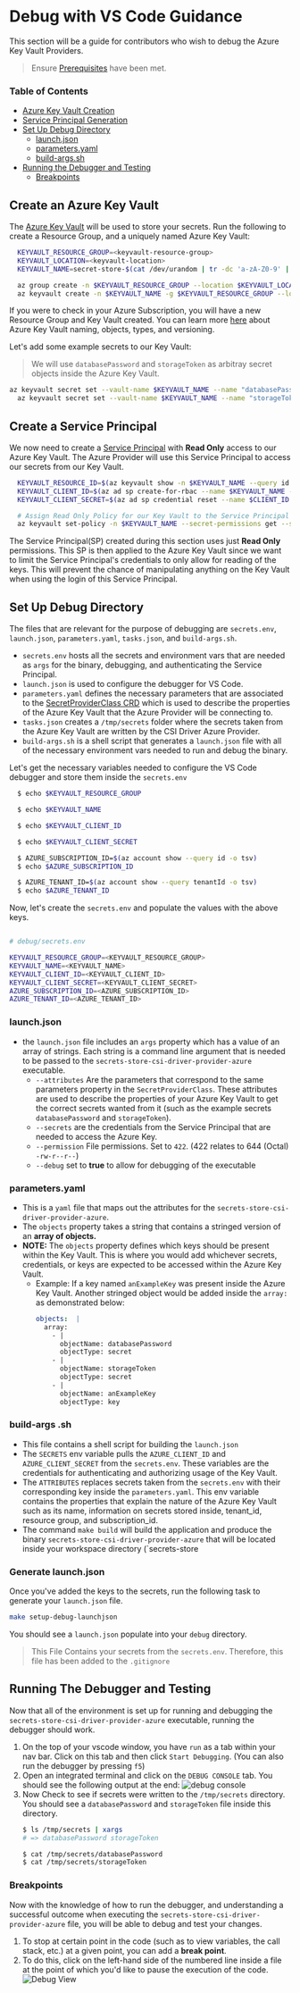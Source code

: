 # Debug with VS Code Guidance
This section will be a guide for contributors who wish to debug the Azure Key Vault Providers.
> Ensure [Prerequisites](/docs/contributing.md#prerequisites) have been met.

### Table of Contents
- [Azure Key Vault Creation](#azure-key-vault-creation)
- [Service Principal Generation](#service-principal-generation)
- [Set Up Debug Directory](#set-up-debug-directory)
  - [launch.json](#launch.json)
  - [parameters.yaml](#parameters.yaml)
  - [build-args.sh](#build-args)
- [Running the Debugger and Testing](#running-the-debugger-and-testing)
  - [Breakpoints](#breakpoints)


## Create an Azure Key Vault

The [Azure Key Vault](https://docs.microsoft.com/azure/key-vault/) will be used to store your secrets. Run the following to create a Resource Group, and a uniquely named Azure Key Vault:

```bash
  KEYVAULT_RESOURCE_GROUP=<keyvault-resource-group>
  KEYVAULT_LOCATION=<keyvault-location>
  KEYVAULT_NAME=secret-store-$(cat /dev/urandom | tr -dc 'a-zA-Z0-9' | fold -w 10 | head -n 1)

  az group create -n $KEYVAULT_RESOURCE_GROUP --location $KEYVAULT_LOCATION
  az keyvault create -n $KEYVAULT_NAME -g $KEYVAULT_RESOURCE_GROUP --location $KEYVAULT_LOCATION
```
 If you were to check in your Azure Subscription, you will have a new Resource Group and Key Vault created. You can learn more [here](https://docs.microsoft.com/azure/key-vault/about-keys-secrets-and-certificates#objects-identifiers-and-versioning) about Azure Key Vault naming, objects, types, and versioning.

Let's add some example secrets to our Key Vault:

> We will use `databasePassword` and `storageToken` as arbitray secret objects inside the Azure Key Vault.

```bash
az keyvault secret set --vault-name $KEYVAULT_NAME --name "databasePassword" --value $(cat /dev/urandom | tr -dc 'a-zA-Z0-9' | fold -w 40 | head -n 1)
  az keyvault secret set --vault-name $KEYVAULT_NAME --name "storageToken" --value $(cat /dev/urandom | tr -dc 'a-zA-Z0-9' | fold -w 40 | head -n 1)
```

## Create a Service Principal

We now need to create a [Service Principal](https://docs.microsoft.com/en-us/azure/active-directory/develop/app-objects-and-service-principals#service-principal-object) with **Read Only** access to our Azure Key Vault. The Azure Provider will use this Service Principal to access our secrets from our Key Vault.

```bash
  KEYVAULT_RESOURCE_ID=$(az keyvault show -n $KEYVAULT_NAME --query id -o tsv)
  KEYVAULT_CLIENT_ID=$(az ad sp create-for-rbac --name $KEYVAULT_NAME --role Reader --scopes $KEYVAULT_RESOURCE_ID --query appId -o tsv)
  KEYVAULT_CLIENT_SECRET=$(az ad sp credential reset --name $CLIENT_ID --credential-description "APClientSecret" --query password -o tsv)

  # Assign Read Only Policy for our Key Vault to the Service Principal
  az keyvault set-policy -n $KEYVAULT_NAME --secret-permissions get --spn $CLIENT_ID
```
The Service Principal(SP) created during this section uses just **Read Only** permissions. This SP is then applied to the Azure Key Vault since we want to limit the Service Principal's credentials to only allow for reading of the keys. This will prevent the chance of manipulating anything on the Key Vault when using the login of this Service Principal.

## Set Up Debug Directory

The files that are relevant for the purpose of debugging are `secrets.env`, `launch.json`, `parameters.yaml`, `tasks.json`, and `build-args.sh`.

- `secrets.env` hosts all the secrets and environment vars that are needed as `args` for the binary, debugging, and authenticating the Service Principal.
- `launch.json` is used to configure the debugger for VS Code.
- `parameters.yaml` defines the necessary parameters that are associated to the [SecretProviderClass CRD](/examples/v1alpha1_secretproviderclass.yaml) which is used to describe the properties of the Azure Key Vault that the Azure Provider will be connecting to.
- `tasks.json` creates a `/tmp/secrets` folder where the secrets taken from the Azure Key Vault are written by the CSI Driver Azure Provider.
- `build-args.sh` is a shell script that generates a `launch.json` file with all of the necessary environment vars needed to run and debug the binary.


Let's get the necessary variables needed to configure the VS Code debugger and store them inside the `secrets.env`
```bash
  $ echo $KEYVAULT_RESOURCE_GROUP

  $ echo $KEYVAULT_NAME

  $ echo $KEYVAULT_CLIENT_ID

  $ echo $KEYVAULT_CLIENT_SECRET

  $ AZURE_SUBSCRIPTION_ID=$(az account show --query id -o tsv)
  $ echo $AZURE_SUBSCRIPTION_ID

  $ AZURE_TENANT_ID=$(az account show --query tenantId -o tsv)
  $ echo $AZURE_TENANT_ID
```

Now, let's create the `secrets.env` and populate the values with the above keys.
```bash

# debug/secrets.env

KEYVAULT_RESOURCE_GROUP=<KEYVAULT_RESOURCE_GROUP>
KEYVAULT_NAME=<KEYVAULT_NAME>
KEYVAULT_CLIENT_ID=<KEYVAULT_CLIENT_ID>
KEYVAULT_CLIENT_SECRET=<KEYVAULT_CLIENT_SECRET>
AZURE_SUBSCRIPTION_ID=<AZURE_SUBSCRIPTION_ID>
AZURE_TENANT_ID=<AZURE_TENANT_ID>
```

### launch.json

  - the `launch.json` file includes an `args` property which has a value of an array of strings. Each string is a command line argument that is needed to be passed to the `secrets-store-csi-driver-provider-azure` executable.
      - `--attributes` Are the parameters that correspond to the same parameters property in the `SecretProviderClass`. These attributes are used to describe the properties of your Azure Key Vault to get the correct secrets wanted from it (such as the example secrets  `databasePassword` and `storageToken`).
      - `--secrets` are the credentials from the Service Principal that are needed to access the Azure Key.
      - `--permission` File permissions. Set to `422`. (422 relates to 644 (Octal) `-rw-r--r--`)
      - `--debug` set to **true** to allow for debugging of the executable

### parameters.yaml

  - This is a `yaml` file that maps out the attributes for the `secrets-store-csi-driver-provider-azure`.
  - The `objects` property takes a string that contains a stringed version of an **array of objects.**
  - **NOTE:** The `objects` property defines which keys should be present within the Key Vault. This is where you would add whichever secrets, credentials, or keys are expected to be accessed within the Azure Key Vault.
      - Example: If a key named `anExampleKey` was present inside the Azure Key Vault. Another stringed object would be  added inside the `array:` as demonstrated below:
          ```yaml
          objects:  |
            array:
              - |
                objectName: databasePassword
                objectType: secret
              - |
                objectName: storageToken
                objectType: secret
              - |
                objectName: anExampleKey
                objectType: key
          ```

### build-args .sh

- This file contains a shell script for building the `launch.json`
- The `SECRETS` env variable pulls the `AZURE_CLIENT_ID` and `AZURE_CLIENT_SECRET` from the `secrets.env`. These variables are the credentials for authenticating and authorizing usage of the Key Vault.
- The `ATTRIBUTES` replaces secrets taken from the `secrets.env` with their corresponding key inside the `parameters.yaml`. This env variable contains the properties that explain the nature of the Azure Key Vault such as its name, information on secrets stored inside, tenant_id, resource group, and subscription_id.
- The command `make build` will build the application and produce the binary `secrets-store-csi-driver-provider-azure` that will be located inside your workspace directory (`secrets-store


### Generate launch.json
Once you've added the keys to the secrets, run the following task to generate your `launch.json` file.
  ```bash
  make setup-debug-launchjson
  ```
  You should see a `launch.json` populate into your `debug` directory.

  >This File Contains your secrets from the `secrets.env`. Therefore, this file has been added to the `.gitignore`

## Running The Debugger and Testing

Now that all of the environment is set up for running and debugging the `secrets-store-csi-driver-provider-azure` executable, running the debugger should work.

1. On the top of your vscode window, you have `run` as a tab within your nav bar.  Click  on this tab and then click `Start Debugging`. (You can also run the debugger by pressing `f5`)
2. Open an integrated terminal and click on the `DEBUG CONSOLE` tab. You should see the following output at the end:
  ![debug console](/docs/images/debug_console.png)
4. Now Check to see if secrets were written to the `/tmp/secrets` directory. You should see a `databasePassword` and `storageToken` file inside this directory.
    ```bash
    $ ls /tmp/secrets | xargs
    # => databasePassword storageToken

    $ cat /tmp/secrets/databasePassword
    $ cat /tmp/secrets/storageToken
    ```
### Breakpoints
Now with the knowledge of how to run the debugger, and understanding a successful outcome when executing the `secrets-store-csi-driver-provider-azure` file, you will be able to debug and test your changes.
1. To stop at certain point in the code (such as to view variables, the call stack, etc.) at a given point, you can add a **break point**.
2.  To do this, click on the left-hand side of the numbered line inside a file at the point of which you'd like to pause the execution of the code.
  ![Debug View](/docs/images/debug-view.PNG)

